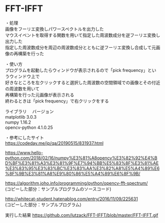 # FFT-IFFT
・処理  
画像をフーリエ変換しパワースペクトルを出力した  
マウスイベントを取得する関数を用いて指定した周波数成分を逆フーリエ変換し出力した  
指定した周波数成分を周辺の周波数成分とともに逆フーリエ変換し合成して元画像の再構築を行った

・使い方  
プログラムを起動したらウィンドウが表示されるので「pick frequency」というウィンドウ上で  
好きなところを左クリックすると選択した周波数の空間領域での画像とその付近の周波数を用いて  
再構築を行った元画像が表示される  
終わるときは「pick frequency」で右クリックをする
 
ライブラリ　          バージョン  
matplotlib           3.0.3     
numpy                1.16.2         
opencv-python        4.1.0.25  

・参考にしたサイト  
https://codeday.me/jp/qa/20190515/831937.html  

https://www.hello-python.com/2018/02/16/numpy%E3%81%A8opencv%E3%82%92%E4%BD%BF%E3%81%A3%E3%81%9F%E7%94%BB%E5%83%8F%E3%81%AE%E3%83%95%E3%83%BC%E3%83%AA%E3%82%A8%E5%A4%89%E6%8F%9B%E3%81%A8%E9%80%86%E5%A4%89%E6%8F%9B/  

https://algorithm.joho.info/programming/python/opencv-fft-spectrum/  
(コピーした部分：サンプルプログラムのソースコード)  

http://whitecat-student.hatenablog.com/entry/2016/11/09/225631  
(コピーした部分：サンプルプログラム)  

実行した結果
https://github.com/lutzack/FFT-IFFT/blob/master/FFT-IFFT.gif
